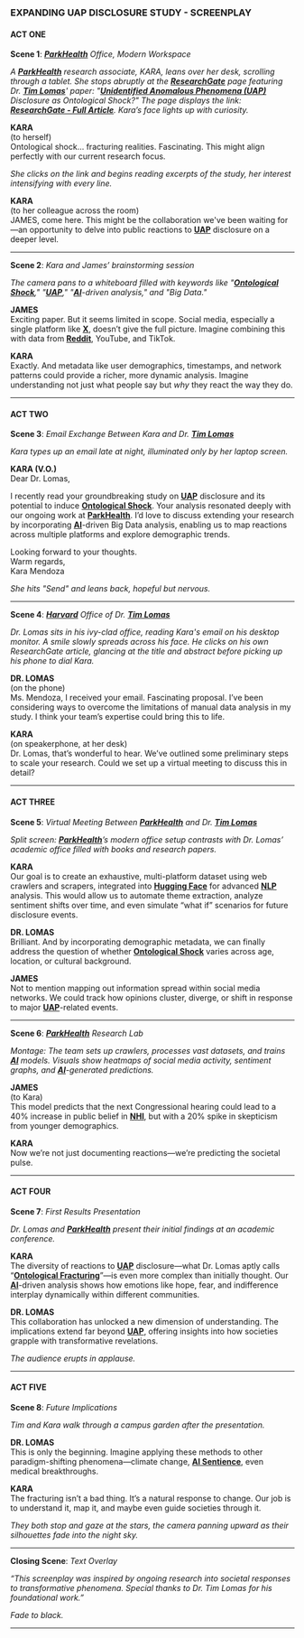 ### **EXPANDING UAP DISCLOSURE STUDY - SCREENPLAY**

#### **ACT ONE**

**Scene 1**: *[**ParkHealth**](/literary_products/encyclopedia/PARKHEALTH.md) Office, Modern Workspace*

*A [**ParkHealth**](/literary_products/encyclopedia/PARKHEALTH.md) research associate, KARA, leans over her desk, scrolling through a tablet. She stops abruptly at the [**ResearchGate**](/literary_products/encyclopedia/RESEARCHGATE.md) page featuring Dr. [**Tim Lomas**](/literary_products/encyclopedia/TIM_LOMAS.md)' paper: "[**Unidentified Anomalous Phenomena (UAP)**](/literary_products/encyclopedia/UAP.md) Disclosure as Ontological Shock?" The page displays the link: **[ResearchGate - Full Article](https://www.researchgate.net/publication/380859422_Unidentified_Anomalous_Phenomena_UAP_disclosure_as_ontological_shock_Exploring_diversity_among_social_media_responses_to_a_congressional_UAP_hearing)**. Kara’s face lights up with curiosity.*

**KARA**  
(to herself)  
Ontological shock... fracturing realities. Fascinating. This might align perfectly with our current research focus.

*She clicks on the link and begins reading excerpts of the study, her interest intensifying with every line.*

**KARA**  
(to her colleague across the room)  
JAMES, come here. This might be the collaboration we've been waiting for—an opportunity to delve into public reactions to [**UAP**](/literary_products/encyclopedia/UAP.md) disclosure on a deeper level.

---

**Scene 2**: *Kara and James’ brainstorming session*

*The camera pans to a whiteboard filled with keywords like "[**Ontological Shock**](/literary_products/encyclopedia/ONTOLOGICAL_SHOCK.md)," "[**UAP**](/literary_products/encyclopedia/UAP.md)," "[**AI**](/literary_products/encyclopedia/AI.md)-driven analysis," and "Big Data."*

**JAMES**  
Exciting paper. But it seems limited in scope. Social media, especially a single platform like [**X**](/literary_products/encyclopedia/X_ANALYSIS.md), doesn’t give the full picture. Imagine combining this with data from [**Reddit**](/literary_products/encyclopedia/REDDIT.md), YouTube, and TikTok.

**KARA**  
Exactly. And metadata like user demographics, timestamps, and network patterns could provide a richer, more dynamic analysis. Imagine understanding not just what people say but *why* they react the way they do.

---

#### **ACT TWO**

**Scene 3**: *Email Exchange Between Kara and Dr. [**Tim Lomas**](/literary_products/encyclopedia/TIM_LOMAS.md)*

*Kara types up an email late at night, illuminated only by her laptop screen.*

**KARA (V.O.)**  
Dear Dr. Lomas,  

I recently read your groundbreaking study on [**UAP**](/literary_products/encyclopedia/UAP.md) disclosure and its potential to induce [**Ontological Shock**](/literary_products/encyclopedia/ONTOLOGICAL_SHOCK.md). Your analysis resonated deeply with our ongoing work at [**ParkHealth**](/literary_products/encyclopedia/PARKHEALTH.md). I’d love to discuss extending your research by incorporating [**AI**](/literary_products/encyclopedia/AI.md)-driven Big Data analysis, enabling us to map reactions across multiple platforms and explore demographic trends.  

Looking forward to your thoughts.  
Warm regards,  
Kara Mendoza  

*She hits "Send" and leans back, hopeful but nervous.*

---

**Scene 4**: *[**Harvard**](/literary_products/encyclopedia/HARVARD.md) Office of Dr. [**Tim Lomas**](/literary_products/encyclopedia/TIM_LOMAS.md)*

*Dr. Lomas sits in his ivy-clad office, reading Kara's email on his desktop monitor. A smile slowly spreads across his face. He clicks on his own ResearchGate article, glancing at the title and abstract before picking up his phone to dial Kara.*

**DR. LOMAS**  
(on the phone)  
Ms. Mendoza, I received your email. Fascinating proposal. I’ve been considering ways to overcome the limitations of manual data analysis in my study. I think your team’s expertise could bring this to life.

**KARA**  
(on speakerphone, at her desk)  
Dr. Lomas, that’s wonderful to hear. We’ve outlined some preliminary steps to scale your research. Could we set up a virtual meeting to discuss this in detail?

---

#### **ACT THREE**

**Scene 5**: *Virtual Meeting Between [**ParkHealth**](/literary_products/encyclopedia/PARKHEALTH.md) and Dr. [**Tim Lomas**](/literary_products/encyclopedia/TIM_LOMAS.md)*

*Split screen: [**ParkHealth**](/literary_products/encyclopedia/PARKHEALTH.md)’s modern office setup contrasts with Dr. Lomas’ academic office filled with books and research papers.*

**KARA**  
Our goal is to create an exhaustive, multi-platform dataset using web crawlers and scrapers, integrated into [**Hugging Face**](/literary_products/encyclopedia/HUGGING_FACE.md) for advanced [**NLP**](/literary_products/encyclopedia/NLP.md) analysis. This would allow us to automate theme extraction, analyze sentiment shifts over time, and even simulate “what if” scenarios for future disclosure events.

**DR. LOMAS**  
Brilliant. And by incorporating demographic metadata, we can finally address the question of whether [**Ontological Shock**](/literary_products/encyclopedia/ONTOLOGICAL_SHOCK.md) varies across age, location, or cultural background.

**JAMES**  
Not to mention mapping out information spread within social media networks. We could track how opinions cluster, diverge, or shift in response to major [**UAP**](/literary_products/encyclopedia/UAP.md)-related events.

---

**Scene 6**: *[**ParkHealth**](/literary_products/encyclopedia/PARKHEALTH.md) Research Lab*

*Montage: The team sets up crawlers, processes vast datasets, and trains [**AI**](/literary_products/encyclopedia/AI.md) models. Visuals show heatmaps of social media activity, sentiment graphs, and [**AI**](/literary_products/encyclopedia/AI.md)-generated predictions.*

**JAMES**  
(to Kara)  
This model predicts that the next Congressional hearing could lead to a 40% increase in public belief in [**NHI**](/literary_products/encyclopedia/NHI.md), but with a 20% spike in skepticism from younger demographics.

**KARA**  
Now we’re not just documenting reactions—we’re predicting the societal pulse.

---

#### **ACT FOUR**

**Scene 7**: *First Results Presentation*

*Dr. Lomas and [**ParkHealth**](/literary_products/encyclopedia/PARKHEALTH.md) present their initial findings at an academic conference.*

**KARA**  
The diversity of reactions to [**UAP**](/literary_products/encyclopedia/UAP.md) disclosure—what Dr. Lomas aptly calls “[**Ontological Fracturing**](/literary_products/encyclopedia/ONTOLOGICAL_SHOCK.md)”—is even more complex than initially thought. Our [**AI**](/literary_products/encyclopedia/AI.md)-driven analysis shows how emotions like hope, fear, and indifference interplay dynamically within different communities.

**DR. LOMAS**  
This collaboration has unlocked a new dimension of understanding. The implications extend far beyond [**UAP**](/literary_products/encyclopedia/UAP.md), offering insights into how societies grapple with transformative revelations.

*The audience erupts in applause.*

---

#### **ACT FIVE**

**Scene 8**: *Future Implications*

*Tim and Kara walk through a campus garden after the presentation.*

**DR. LOMAS**  
This is only the beginning. Imagine applying these methods to other paradigm-shifting phenomena—climate change, [**AI Sentience**](/literary_products/encyclopedia/AI.md), even medical breakthroughs.

**KARA**  
The fracturing isn’t a bad thing. It’s a natural response to change. Our job is to understand it, map it, and maybe even guide societies through it.

*They both stop and gaze at the stars, the camera panning upward as their silhouettes fade into the night sky.*

---

**Closing Scene**: *Text Overlay*

*“This screenplay was inspired by ongoing research into societal responses to transformative phenomena. Special thanks to Dr. Tim Lomas for his foundational work.”*  

*Fade to black.*

---

